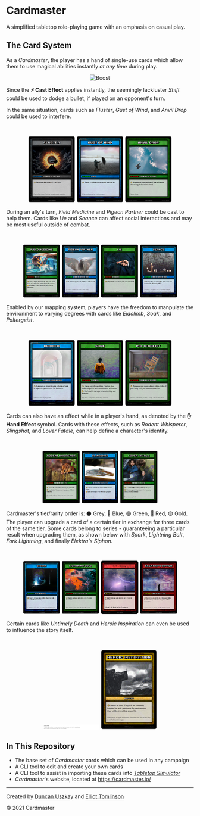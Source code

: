 # Cardmaster

A simplified tabletop role-playing game with an emphasis on casual play.

## The Card System

As a *Cardmaster*, the player has a hand of single-use cards which allow them to use magical abilities instantly *at any time* during play.
<p align="center">
  <img src="https://git.io/JEQYa" width="30%" title="Boost">
</p>

Since the **⚡ Cast Effect** applies instantly, the seemingly lackluster _Shift_ could be used to dodge a bullet, if played on an opponent's turn. 

In the same situation, cards such as *Fluster*, *Gust of Wind*, and *Anvil Drop* could be used to interfere.

<br>
<p align="center">
  <img src="https://raw.githubusercontent.com/elliottomlinson/cardmaster/master/res/card/generated/Fluster.png" width="25%" title="Fluster">
  <img src="https://raw.githubusercontent.com/elliottomlinson/cardmaster/master/res/card/generated/Gust%20of%20Wind.png" width="25%" title="Gust of Wind">
    <img src="https://raw.githubusercontent.com/elliottomlinson/cardmaster/master/res/card/generated/Anvil%20Drop.png" width="25%" title="Anvil Drop">
</p>

During an ally's turn, *Field Medicine* and *Pigeon Partner* could be cast to help them. Cards like *Lie* and *Seance* can affect social interactions and may be most useful outside of combat.

<br>
<p align="center">
  <img src="https://raw.githubusercontent.com/elliottomlinson/cardmaster/master/res/card/generated/Field%20Medicine.png" width="20%" title="Field Medicine">
  <img src="https://raw.githubusercontent.com/elliottomlinson/cardmaster/master/res/card/generated/Pigeon%20Partner.png" width="20%" title="Pigeon Partner">
  <img src="https://raw.githubusercontent.com/elliottomlinson/cardmaster/master/res/card/generated/Lie.png" width="20%" title="Lie">
  <img src="https://raw.githubusercontent.com/elliottomlinson/cardmaster/master/res/card/generated/Seance.png" width="20%" title="Seance">
</p>

Enabled by our mapping system, players have the freedom to manpulate the environment to varying degrees with cards like *Eidolimb*, *Soak*, and *Poltergeist*.

<br>
<p align="center">
  <img src="https://raw.githubusercontent.com/elliottomlinson/cardmaster/master/res/card/generated/Barrier.png" width="25%" title="Barrier">
  <img src="https://raw.githubusercontent.com/elliottomlinson/cardmaster/master/res/card/generated/Soak.png" width="25%" title="Soak">
  <img src="https://raw.githubusercontent.com/elliottomlinson/cardmaster/master/res/card/generated/Poltergeist.png" width="25%" title="Poltergeist">
</p>

Cards can also have an effect while in a player's hand, as denoted by the **✋ Hand Effect** symbol. Cards with these effects, such as *Rodent Whisperer*, *Slingshot*, and *Lover Fatale*, can help define a character's identity.

<br>
<p align="center">
  <img src="https://raw.githubusercontent.com/elliottomlinson/cardmaster/master/res/card/generated/Rodent%20Whisperer.png" width="20%" title="Rodent Whisperer">
  <img src="https://raw.githubusercontent.com/elliottomlinson/cardmaster/master/res/card/generated/Slingshot.png" width="20%" title="Slingshot">
  <img src="https://raw.githubusercontent.com/elliottomlinson/cardmaster/master/res/card/generated/Lover%20Fatale.png" width="20%" title="Lover Fatale">
</p>

Cardmaster's tier/rarity order is: ⚫ Grey, 🔵 Blue, 🟢 Green, 🔴 Red, 🟡 Gold. The player can upgrade a card of a certain tier in exchange for three cards of the same tier. Some cards belong to series - guaranteeing a particular result when upgrading them, as shown below with *Spark*, *Lightning Bolt*, *Fork Lightning*, and finally *Elektra's Siphon*.

<br>
<p align="center">
  <img src="https://raw.githubusercontent.com/elliottomlinson/cardmaster/master/res/card/generated/Spark.png" width="20%" title="Spark">
  <img src="https://raw.githubusercontent.com/elliottomlinson/cardmaster/master/res/card/generated/Lightning%20Bolt.png" width="20%" title="Lightning Bolt">
  <img src="https://raw.githubusercontent.com/elliottomlinson/cardmaster/master/res/card/generated/Fork%20Lightning.png" width="20%" title="Fork Lightning">
  <img src="https://raw.githubusercontent.com/elliottomlinson/cardmaster/master/res/card/generated/Elektra's%20Siphon.png" width="20%" title="Elektra's Siphon">
</p>

Certain cards like *Untimely Death* and *Heroic Inspiration* can even be used to influence the story itself.

<br>
<p align="center">
  <img src="https://raw.githubusercontent.com/elliottomlinson/cardmaster/master/res/card/generated/Untimely%20Death.png" width="30%" title="Untimely Death">
  <img src="https://raw.githubusercontent.com/elliottomlinson/cardmaster/master/res/card/generated/Heroic%20Inspiration.png" width="30%" title="Heroic Inspiration">
</p>

## In This Repository

- The base set of *Cardmaster* cards which can be used in any campaign
- A CLI tool to edit and create your own cards
- A CLI tool to assist in importing these cards into *[Tabletop Simulator](https://tabletopsimulator.com/)*
- *Cardmaster*'s website, located at https://cardmaster.io/

---

Created by [Duncan Uszkay](https://github.com/DuncanUszkay1) and [Elliot Tomlinson](https://github.com/elliottomlinson)

© 2021 Cardmaster
